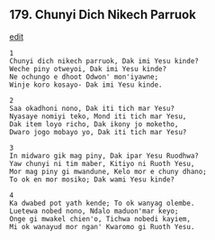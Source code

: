 
## 179.  Chunyi Dich Nikech Parruok
[edit](https://docs.google.com/document/d/1cYNiMqpadO_FrfYv%2DFuEYsY2i_3nPfQP/edit?mode=html)



    1
    Chunyi dich nikech parruok, Dak imi Yesu kinde? 
    Weche piny otweyoi, Dak imi Yesu kinde?
    Ne ochungo e dhoot Odwon' mon'iyawne; 
    Winje koro kosayo- Dak imi Yesu kinde.

    2
    Saa okadhoni nono, Dak iti tich mar Yesu? 
    Nyasaye nomiyi teko, Mond iti tich mar Yesu,
    Dak item loyo richo, Dak ikony jo moketho, 
    Dwaro jogo mobayo yo, Dak iti tich mar Yesu?

    3
    In midwaro gik mag piny, Dak ipar Yesu Ruodhwa? 
    Yaw chunyi ni tim maber, Kitiyo ni Ruoth Yesu, 
    Mor mag piny gi mwandune, Kelo mor e chuny dhano; 
    To ok en mor mosiko; Dak wami Yesu kinde?

    4
    Ka dwabed pot yath kende; To ok wanyag olembe. 
    Luetewa nobed nono, Ndalo maduon'mar keyo; 
    Onge gi mwakel chien'o, Tichwa nobedi kayiem, 
    Mi ok wanayud mor ngan' Kwaromo gi Ruoth Yesu.

